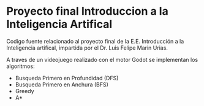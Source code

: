# Proyecto final Introduccion a la Inteligencia Artifical

Codigo fuente relacionado al proyecto final de la E.E. Introducción a la Inteligencia artifical, impartida por el Dr. Luis Felipe Marin Urias.

A traves de un videojuego realizado con el motor Godot se implementan los algoritmos:
* Busqueda Primero en Profundidad (DFS)
* Busqueda Primero en Anchura (BFS)
* Greedy
* A*


